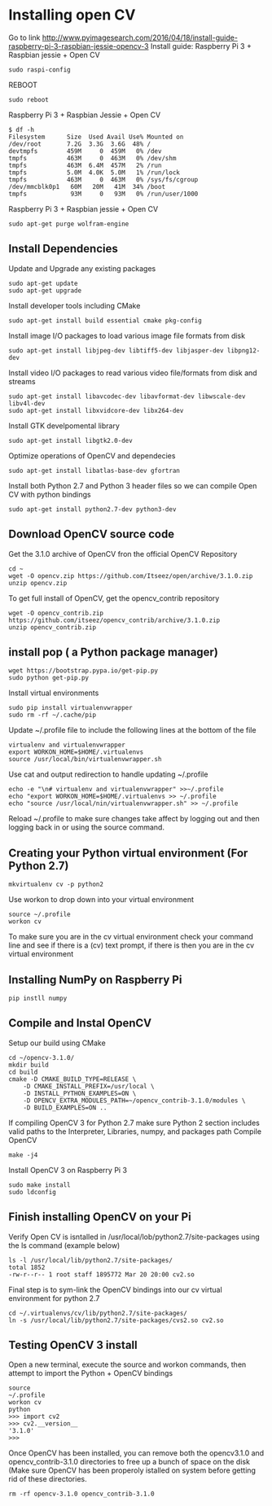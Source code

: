 # Installing open CV
Go to link 
http://www.pyimagesearch.com/2016/04/18/install-guide-raspberry-pi-3-raspbian-jessie-opencv-3
Install guide: Raspberry Pi 3 + Raspbian jessie + Open CV
```shell
sudo raspi-config
```
REBOOT
```shell
sudo reboot
```
Raspberry Pi 3 + Raspbian Jessie + Open CV
```shell
$ df -h
Filesystem      Size  Used Avail Use% Mounted on
/dev/root       7.2G  3.3G  3.6G  48% /
devtmpfs        459M     0  459M   0% /dev
tmpfs           463M     0  463M   0% /dev/shm
tmpfs           463M  6.4M  457M   2% /run
tmpfs           5.0M  4.0K  5.0M   1% /run/lock
tmpfs           463M     0  463M   0% /sys/fs/cgroup
/dev/mmcblk0p1   60M   20M   41M  34% /boot
tmpfs            93M     0   93M   0% /run/user/1000
```
Raspberry Pi 3 + Raspbian jessie + Open CV
```shell
sudo apt-get purge wolfram-engine
```
## Install Dependencies 
Update and Upgrade any existing packages
```shell
sudo apt-get update
sudo apt-get upgrade
```
Install developer tools including CMake
```shell
sudo apt-get install build essential cmake pkg-config
```
Install image I/O packages to load various image file formats from disk
```shell
sudo apt-get install libjpeg-dev libtiff5-dev libjasper-dev libpng12-dev
```
Install video I/O packages to read various video file/formats from disk and streams
```shell
sudo apt-get install libavcodec-dev libavformat-dev libwscale-dev libv4l-dev
sudo apt-get install libxvidcore-dev libx264-dev
```
Install GTK develpomental library
```shell
sudo apt-get install libgtk2.0-dev
```
Optimize operations of OpenCV and dependecies
```shell
sudo apt-get install libatlas-base-dev gfortran
```
Install both Python 2.7 and Python 3 header files so we can compile Open CV with python bindings
```shell
sudo apt-get install python2.7-dev python3-dev
```
## Download OpenCV source code
Get the 3.1.0 archive of OpenCV fron the official OpenCV Repository
```shell
cd ~
wget -O opencv.zip https://github.com/Itseez/open/archive/3.1.0.zip
unzip opencv.zip
```
To get full install of OpenCV, get the opencv_contrib repository 
```shell
wget -O opencv_contrib.zip https://github.com/itseez/opencv_contrib/archive/3.1.0.zip
unzip opencv_contrib.zip
```
## install pop ( a Python package manager)
```shell
wget https://bootstrap.pypa.io/get-pip.py
sudo python get-pip.py
```
Install virtual environments 
```shell
sudo pip install virtualenvwrapper
sudo rm -rf ~/.cache/pip
```
Update ~/.profile file to include the following lines at the bottom of the file
```shell
virtualenv and virtualenvwrapper
export WORKON_HOME=$HOME/.virtualenvs
source /usr/local/bin/virtualenvwrapper.sh
```
Use cat and output redirection to handle updating ~/.profile
```shell
echo -e "\n# virtualenv and virtualenvwrapper" >>~/.profile
echo "export WORKON_HOME=$HOME/.virtualenvs >> ~/.profile
echo "source /usr/local/nin/virtualenvwrapper.sh" >> ~/.profile
```
Reload ~/.profile to make sure changes take affect by logging out and then logging back in or using the source command.
## Creating your Python virtual environment (For Python 2.7)
```shell
mkvirtualenv cv -p python2
```
Use workon to drop down into your virtual environment
```shell
source ~/.profile
workon cv
```
To make sure you are in the cv virtual environment check your command line and see if there is a (cv) text prompt, if there is then you are in the cv virtual environment
## Installing NumPy on Raspberry Pi
```shell
pip instll numpy
```
## Compile and Instal OpenCV
Setup our build using CMake
```shell
cd ~/opencv-3.1.0/
mkdir build
cd build
cmake -D CMAKE_BUILD_TYPE=RELEASE \
    -D CMAKE_INSTALL_PREFIX=/usr/local \
    -D INSTALL_PYTHON_EXAMPLES=ON \
    -D OPENCV_EXTRA_MODULES_PATH=~/opencv_contrib-3.1.0/modules \
    -D BUILD_EXAMPLES=ON ..
```
If compiling OpenCV 3 for Python 2.7 make sure Python 2 section includes valid paths to the Interpreter, Libraries, numpy, and packages path
Compile OpenCV
```shell
make -j4
```
Install OpenCV 3 on Raspberry Pi 3
```shell
sudo make install
sudo ldconfig
```
## Finish installing OpenCV on your Pi
Verify Open CV is isntalled in /usr/local/lob/python2.7/site-packages using the ls command (example below)
```shell
ls -l /usr/local/lib/python2.7/site-packages/
total 1852
-rw-r--r-- 1 root staff 1895772 Mar 20 20:00 cv2.so
```
Final step is to sym-link the OpenCV bindings into our cv virtual environment for python 2.7
```shell
cd ~/.virtualenvs/cv/lib/python2.7/site-packages/
ln -s /usr/local/lib/python2.7/site-packages/cvs2.so cv2.so
```
## Testing OpenCV 3 install
Open a new terminal, execute the source and workon commands, then attempt to import the Python + OpenCV bindings
```shell
source 
~/.profile
workon cv
python
>>> import cv2
>>> cv2.__version__
'3.1.0'
>>>
```
Once OpenCV has been installed, you can remove both the opencv3.1.0 and opencv_contrib-3.1.0 directories to free up a bunch of space on the disk (Make sure OpenCV has been properoly istalled on system before getting rid of these directories. 
```shell
rm -rf opencv-3.1.0 opencv_contrib-3.1.0
